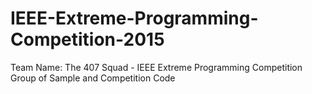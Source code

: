 # IEEE-Extreme-Programming-Competition-2015
Team Name: The 407 Squad - IEEE Extreme Programming Competition Group of Sample and Competition Code
